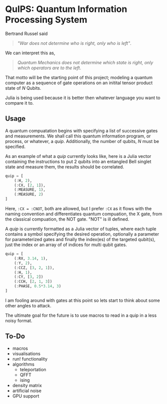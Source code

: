 # QuIPS: Quantum Information Processing System

Bertrand Russel said

>*"War does not determine who is right, only who is left"*.

We can interpret this as, 

>*Quantum Mechanics does not determine which state is right, only which operators are to the left*.

That motto will be the starting point of this project; modeling a quantum computer as a sequence of gate operations on an initital tensor product state of *N* Qubits.

Julia is being used because it is better then whatever language you want to compare it to. 

## Usage

A quantum compuatation begins with specifying a list of successive gates and measurements.  We shall call this quantum information program, or process, or whatever, a *quip*. Additionally, the number of qubits, *N* must be specified. 

As an example of what a *quip* currently looks like, here is a Julia vector containing the instructions to put 2 qubits into an entangled Bell singlet state and measure them, the results should be correlated.

```julia
quip = [
    (:H, 2),
    (:CX, [2, 1]),
    (:MEASURE, 1),
    (:MEASURE, 2)
]
```

Here, `:CX = :CNOT`, both are allowed, but I prefer `:CX` as it flows with the naming convention and differentiates quantum compuation, the X gate, from the classical compuation, the NOT gate. "NOT" is ill defined.

A *quip* is currently formatted as a Julia vector of tuples, where each tuple contains a symbol specifying the desired operation, optionally a parameter for parameterized gates and finally the index(es) of the targeted qubit(s), just the index or an array of of indices for multi qubit gates.

```julia
quip = [
    (:RX, 3.14, 1),
    (:Y, 2),
    (:CCZ, [3, 2, 1]),
    (:H, 1),
    (:CY, [3, 2])
    (:CCH, [2, 1, 3])
    (:PHASE, 0.5*3.14, 3)
]
```

I am fooling around with gates at this point so lets start to think about some other angles to attack.

The ultimate goal for the future is to use macros to read in a quip in a less noisy format.

## To-Do

* macros
* visualisations
* run! functionality
* algorithms 
  * teleportation
  * QFFT
  * ising
* density matrix
* artificial noise
* GPU support


